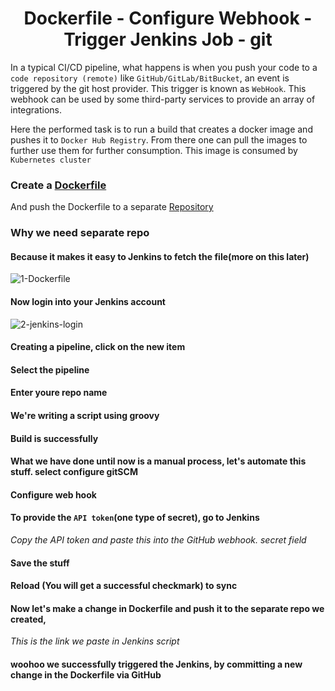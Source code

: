 <div align="center">

# Dockerfile - Configure Webhook - Trigger Jenkins Job - git

</div>

In a typical CI/CD pipeline, what happens is when you push your code to a `code repository (remote)` 
like `GitHub/GitLab/BitBucket`, an event is triggered by the git host provider. This trigger is 
known as `WebHook`. This webhook can be used by some third-party services to provide an array of integrations.

Here the performed task is to run a build that creates a docker image and pushes it to `Docker Hub Registry`. 
From there one can pull the images to further use them for further consumption. This image is consumed by `Kubernetes cluster`


### Create a [Dockerfile](https://github.com/Krishnamohan-Yerrabilli/Deployment-on-K8s-cluster-using-jenkins-CI-CD/blob/main/Dockerfile%20-%20Configure%20Webhook%20-%20Trigger%20Jenkins%20Job%20-%20git/Dockerfile/Dockerfile)

And push the Dockerfile to a separate [Repository](https://github.com/Krishnamohan-Yerrabilli/jenkins-pipeline)

### Why we need separate repo

#### Because it makes it easy to Jenkins to fetch the file(more on this later)

![1-Dockerfile](https://user-images.githubusercontent.com/58173938/196869950-4b9bee5c-885e-456b-8ed1-c0ab2a8b67a4.png)

#### Now login into your Jenkins account

![2-jenkins-login](https://user-images.githubusercontent.com/58173938/196870673-f1b72fa9-64a4-48d1-a6ae-1a1b2cbfb7c9.png)

#### Creating a pipeline, click on the new item


#### Select the pipeline 


#### Enter youre repo name 


#### We're writing a script using groovy 


#### Build is successfully 


#### What we have done until now is a manual process, let's automate this stuff. select configure gitSCM


#### Configure web hook


#### To provide the `API token`(one type of secret), go to Jenkins

*Copy the API token and paste this into the GitHub webhook. secret field*

#### Save the stuff

#### Reload (You will get a successful checkmark) to sync 


#### Now let's make a change in Dockerfile and push it to the separate repo we created, 
*This is the link we paste in Jenkins script*

#### woohoo we successfully triggered the Jenkins, by committing a new change in the Dockerfile via GitHub



